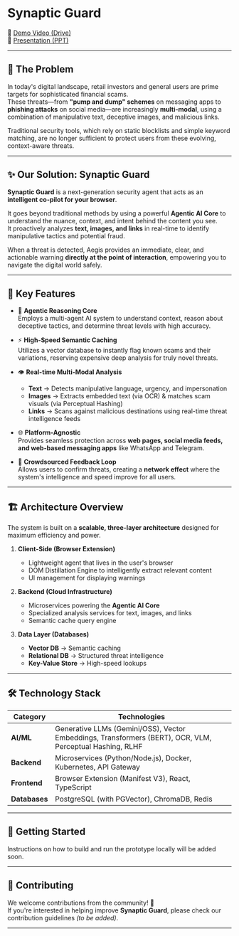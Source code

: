 # Synaptic Guard

🔗 [Demo Video (Drive)](https://drive.google.com/drive/folders/1ElApWZwU74DgFfOCs3hVT3EZMmZ4n5rh?usp=sharing)  
📑 [Presentation (PPT)](https://drive.google.com/file/d/1DfLLDQuy_HgXK_bF6NI5jExCG66OIWZL/view?usp=sharing)  

---

## 🎯 The Problem
In today's digital landscape, retail investors and general users are prime targets for sophisticated financial scams.  
These threats—from **"pump and dump" schemes** on messaging apps to **phishing attacks** on social media—are increasingly **multi-modal**, using a combination of manipulative text, deceptive images, and malicious links.  

Traditional security tools, which rely on static blocklists and simple keyword matching, are no longer sufficient to protect users from these evolving, context-aware threats.

---

## ✨ Our Solution: Synaptic Guard
**Synaptic Guard** is a next-generation security agent that acts as an **intelligent co-pilot for your browser**.  

It goes beyond traditional methods by using a powerful **Agentic AI Core** to understand the nuance, context, and intent behind the content you see.  
It proactively analyzes **text, images, and links** in real-time to identify manipulative tactics and potential fraud.  

When a threat is detected, Aegis provides an immediate, clear, and actionable warning **directly at the point of interaction**, empowering you to navigate the digital world safely.

---

## 🚀 Key Features

- 🧠 **Agentic Reasoning Core**  
  Employs a multi-agent AI system to understand context, reason about deceptive tactics, and determine threat levels with high accuracy.  

- ⚡ **High-Speed Semantic Caching**  
  Utilizes a vector database to instantly flag known scams and their variations, reserving expensive deep analysis for truly novel threats.  

- 👁️ **Real-time Multi-Modal Analysis**  
  - **Text** → Detects manipulative language, urgency, and impersonation  
  - **Images** → Extracts embedded text (via OCR) & matches scam visuals (via Perceptual Hashing)  
  - **Links** → Scans against malicious destinations using real-time threat intelligence feeds  

- 🌐 **Platform-Agnostic**  
  Provides seamless protection across **web pages, social media feeds, and web-based messaging apps** like WhatsApp and Telegram.  

- 🤝 **Crowdsourced Feedback Loop**  
  Allows users to confirm threats, creating a **network effect** where the system's intelligence and speed improve for all users.  

---

## 🏗️ Architecture Overview
The system is built on a **scalable, three-layer architecture** designed for maximum efficiency and power.  

1. **Client-Side (Browser Extension)**  
   - Lightweight agent that lives in the user's browser  
   - DOM Distillation Engine to intelligently extract relevant content  
   - UI management for displaying warnings  

2. **Backend (Cloud Infrastructure)**  
   - Microservices powering the **Agentic AI Core**  
   - Specialized analysis services for text, images, and links  
   - Semantic cache query engine  

3. **Data Layer (Databases)**  
   - **Vector DB** → Semantic caching  
   - **Relational DB** → Structured threat intelligence  
   - **Key-Value Store** → High-speed lookups  

---

## 🛠️ Technology Stack

| Category   | Technologies |
|------------|--------------|
| **AI/ML**  | Generative LLMs (Gemini/OSS), Vector Embeddings, Transformers (BERT), OCR, VLM, Perceptual Hashing, RLHF |
| **Backend** | Microservices (Python/Node.js), Docker, Kubernetes, API Gateway |
| **Frontend** | Browser Extension (Manifest V3), React, TypeScript |
| **Databases** | PostgreSQL (with PGVector), ChromaDB, Redis |

---

## 🚀 Getting Started
Instructions on how to build and run the prototype locally will be added soon.  

---

## 🤝 Contributing
We welcome contributions from the community! 🙌  
If you're interested in helping improve **Synaptic Guard**, please check our contribution guidelines *(to be added)*.  

---